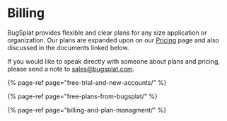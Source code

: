 # Billing

BugSplat provides flexible and clear plans for any size application or organization.  Our plans are expanded upon on our [Pricing](https://www.bugsplat.com/pricing/) page and also discussed in the documents linked below.

If you would like to speak directly with someone about plans and pricing, please send a note to [sales@bugsplat.com](mailto:sales@bugsplat.com).

{% page-ref page="free-trial-and-new-accounts/" %}

{% page-ref page="free-plans-from-bugsplat/" %}

{% page-ref page="billing-and-plan-managment/" %}





